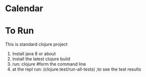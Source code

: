 # Calendar

# To Run

This is standard clojure project
1. Install java 8 or about
2. Install the latest clojure build
3. run: clojure #form the command line
4. at the repl run: (clojure.test/run-all-tests) ;to see the test results